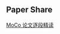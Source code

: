 ## Paper Share
[MoCo 论文逐段精读](https://www.bilibili.com/video/BV1C3411s7t9?from=search&seid=10085816094695857781&spm_id_from=333.337.0.0)
